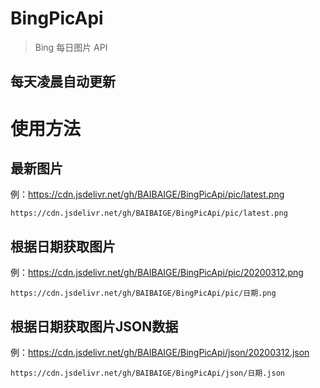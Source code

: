 # BingPicApi
> Bing 每日图片 API
## 每天凌晨自动更新

# 使用方法

## 最新图片
例：https://cdn.jsdelivr.net/gh/BAIBAIGE/BingPicApi/pic/latest.png
```
https://cdn.jsdelivr.net/gh/BAIBAIGE/BingPicApi/pic/latest.png
```

## 根据日期获取图片
例：https://cdn.jsdelivr.net/gh/BAIBAIGE/BingPicApi/pic/20200312.png
```
https://cdn.jsdelivr.net/gh/BAIBAIGE/BingPicApi/pic/日期.png
```

## 根据日期获取图片JSON数据
例：https://cdn.jsdelivr.net/gh/BAIBAIGE/BingPicApi/json/20200312.json
```
https://cdn.jsdelivr.net/gh/BAIBAIGE/BingPicApi/json/日期.json
```

